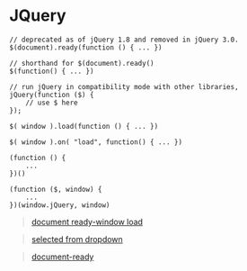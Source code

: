 # JQuery

    // deprecated as of jQuery 1.8 and removed in jQuery 3.0.
    $(document).ready(function () { ... })

    // shorthand for $(document).ready()
    $(function() { ... })

    // run jQuery in compatibility mode with other libraries,
    jQuery(function ($) {
        // use $ here
    });

    $( window ).load(function () { ... })

    $( window ).on( "load", function() { ... })

    (function () {
        ...
    })()

    (function ($, window) {
        ...
    })(window.jQuery, window)

> [document ready-window load](https://stackoverflow.com/questions/4584373/difference-between-window-load-and-document-ready-functions)

> [selected from dropdown](https://stackoverflow.com/questions/10659097/jquery-get-selected-option-from-dropdown)

> [document-ready](http://learn.jquery.com/using-jquery-core/document-ready/)